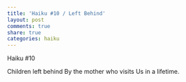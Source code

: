 ```yaml
---
title: 'Haiku #10 / Left Behind'
layout: post
comments: true
share: true
categories: haiku
---
```

Haiku #10

Children left behind
By the mother who visits
Us in a lifetime.

